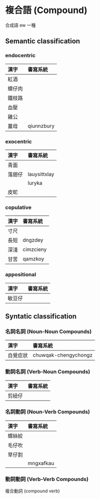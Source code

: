 # 複合語 (Compound)

合成語 ew 一種

## Semantic classification

### endocentric

| 漢字 | 書寫系統 |
| :--- | :--- |
| 紅酒 ||
| 螺仔肉 ||
| 鐵枝路 ||
| 血壓||
| 雞公 ||
| 薑母 | qiunnzbury |

### exocentric

| 漢字 | 書寫系統 |
| :--- | :--- |
| 青面 ||
| 落翅仔 | lauysittxlay |
|| luryka |
| 皮蛇 ||

### copulative

| 漢字 | 書寫系統 |
| :--- | :--- |
| 寸尺 ||
| 長短 | dngzdey |
| 深淺 | cimzcieny |
| 甘苦 | qamzkoy |

### appositional

| 漢字 | 書寫系統 |
| :--- | :--- |
| 敏豆仔 ||

## Syntatic classification

### 名詞名詞 (Noun-Noun Compounds)

| 漢字 | 書寫系統 |
| :--- | :--- |
| 自覺症狀 | chuwqak-chengychongz |

### 動詞名詞 (Verb-Noun Compounds)

| 漢字 | 書寫系統 |
| :--- | :--- |
| 剪紐仔 ||

### 名詞動詞 (Noun-Verb Compounds)

| 漢字 | 書寫系統 |
| :--- | :--- |
| 螺絲絞 ||
| 毛仔吹 ||
| 草仔割 ||
|| mngxafkau |

### 動詞動詞 (Verb-Verb Compounds)

複合動詞 (compound verb)
